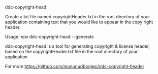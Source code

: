 ddc-copyright-head

Create a txt file named copyrightHeader.txt in the root directory of your application containing text that you would like to appear in the copy right header.


Usage: npx  ddc-copyright-head --generate

ddc-copyright-head is a tool for generating copyright & license header, based on the copyrightHeader.txt file in the root directory of your application


For more https://github.com/mununuribonjesi/ddc-copyright-header


